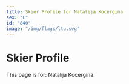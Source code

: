 ```yaml
---
title: Skier Profile for Natalija Kocergina
sex: "L"
id: "840"
image: "/img/flags/ltu.svg" 
---
```


# Skier Profile

This page is for: Natalija Kocergina.
    
